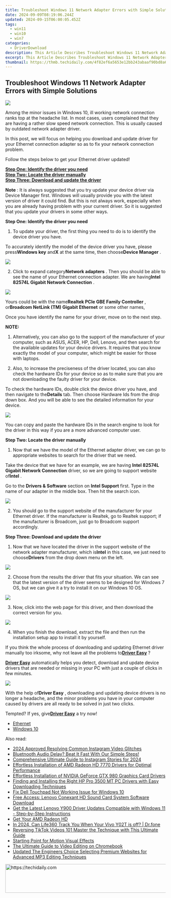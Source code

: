 ```yaml
---
title: Troubleshoot Windows 11 Network Adapter Errors with Simple Solutions
date: 2024-09-09T08:19:06.244Z
updated: 2024-09-15T06:00:05.452Z
tags:
  - win11
  - win10
  - win7
categories:
  - DriverDownload
description: This Article Describes Troubleshoot Windows 11 Network Adapter Errors with Simple Solutions
excerpt: This Article Describes Troubleshoot Windows 11 Network Adapter Errors with Simple Solutions
thumbnail: https://thmb.techidaily.com/4f82ef6a5653e12bb243abaaf90bd8a672c270d2a21f27f2fda0ba3002b69992.jpg
---
```


## Troubleshoot Windows 11 Network Adapter Errors with Simple Solutions

![](https://images.drivereasy.com/wp-content/uploads/2015/10/Realtek-PCIe-GBE-Familly-Controller-Device-Manager.png) 

  
 Among the minor issues in Windows 10, ill working network connection ranks top at the headache list. In most cases, users complained that they are having a rather slow speed network connection. This is usually caused by outdated network adapter driver.   
  
 In this post, we will focus on helping you download and update driver for your Ethernet connection adapter so as to fix your network connection problem.   
  
 Follow the steps below to get your Ethernet driver updated!   
  
[**Step One: Identify the driver you need**](https://tools.techidaily.com/drivereasy/download/)   
[**Step Two: Locate the driver manually**](https://tools.techidaily.com/drivereasy/download/)   
[**Step Three: Download and update the driver**](https://tools.techidaily.com/drivereasy/download/)   
  
**Note** : It is always suggested that you try update your device driver via Device Manager first. Windows will usually provide you with the latest version of driver it could find. But this is not always work, especially when you are already having problem with your current driver. So it is suggested that you update your drivers in some other ways.   
  
  
 **Step One: Identify the driver you need**   
  
 1) To update your driver, the first thing you need to do is to identify the device driver you have.   
  
 To accurately identify the model of the device driver you have, please press**Windows key** and**X** at the same time, then choose**Device Manager** .   
  
![](https://images.drivereasy.com/wp-content/uploads/2017/02/img_58aa64b05286b.png)   
  
 2) Click to expand category**Network adapters** . Then you should be able to see the name of your Ethernet connection adapter. We are having**Intel 82574L Gigabit Network Connection** .   
  
![](https://images.drivereasy.com/wp-content/uploads/2017/02/img_58aa652d8cccb.jpg)   
  
 Yours could be with the name**Realtek PCIe GBE Family Controller** , or**Broadcom NetLink (TM) Gigabit Ethernet** or some other names,   
  
 Once you have identify the name for your driver, move on to the next step.   
  
  
**NOTE:**   
  
 1) Alternatively, you can also go to the support of the manufacturer of your computer, such as ASUS, ACER, HP, Dell, Lenovo, and then search for the available updates for your device drivers. It requires that you know exactly the model of your computer, which might be easier for those with laptops.   
  
 2) Also, to increase the preciseness of the driver located, you can also check the hardware IDs for your device so as to make sure that you are not downloading the faulty driver for your device.   
  
 To check the hardware IDs, double click the device driver you have, and then navigate to the**Details** tab. Then choose Hardware Ids from the drop down box. And you will be able to see the detailed information for your device.   
  
![](https://images.drivereasy.com/wp-content/uploads/2017/02/img_58aa6c172ee29.jpg)   
  
 You can copy and paste the hardware IDs in the search engine to look for the driver in this way if you are a more advanced computer user.   
  
  
 **Step Two: Locate the driver manually**   
  
 1) Now that we have the model of the Ethernet adapter driver, we can go to appropriate websites to search for the driver that we need.   
  
 Take the device that we have for an example, we are having **Intel 82574L Gigabit Network Connection**  driver, so we are going to support website of**Intel** .   
  
 Go to the **Drivers & Software**  section on **Intel Support** first. Type in the name of our adapter in the middle box. Then hit the search icon.  
  
![](https://images.drivereasy.com/wp-content/uploads/2017/02/img_58a552a94222f.jpg)   
  
 2) You should go to the support website of the manufacturer for your Ethernet driver. If the manufacturer is Realtek, go to Realtek support; if the manufacturer is Broadcom, just go to Broadcom support accordingly.   
  
  
 **Step Three: Download and update the driver** 
  
 1) Now that we have located the driver in the support website of the network adapter manufacturer, which is**Intel** in this case, we just need to choose**Drivers** from the drop down menu on the left.  
  
![](https://images.drivereasy.com/wp-content/uploads/2017/02/img_58a55382c3cce.png)   
  
 2) Choose from the results the driver that fits your situation. We can see that the latest version of the driver seems to be designed for Windows 7 OS, but we can give it a try to install it on our Windows 10 OS.   
  
![](https://images.drivereasy.com/wp-content/uploads/2017/02/img_58a5540b9baca.png)   
  
 3)  Now, click into the web page for this driver, and then download the correct version for you.   
  
![](https://images.drivereasy.com/wp-content/uploads/2017/02/img_58a554f582ed1.png)   
  
 4)  When you finish the download, extract the file and then run the installation setup app to install it by yourself.   
  
 If you think the whole process of downloading and updating Ethernet driver manually too irksome, why not leave all the problems to[**Driver Easy**](https://tools.techidaily.com/drivereasy/download/) ?   
  
[**Driver Easy**](https://tools.techidaily.com/drivereasy/download/) automatically helps you detect, download and update device drivers that are needed or missing in your PC with just a couple of clicks in few minutes. 

 ![](https://images.drivereasy.com/wp-content/uploads/2017/04/img_58ee02b0f096d.jpg) 
  
  
 With the help of**Driver Easy** , downloading and updating device drivers is no longer a headache, and the minor problems you have in your computer caused by drivers are all ready to be solved in just two clicks.   
  
 Tempted? If yes, give[**Driver Easy**](https://tools.techidaily.com/drivereasy/download/) a try now! 

* [Ethernet](https://tools.techidaily.com/drivereasy/download/)
* [Windows 10](https://tools.techidaily.com/drivereasy/download/)

<ins class="adsbygoogle"
     style="display:block"
     data-ad-format="autorelaxed"
     data-ad-client="ca-pub-7571918770474297"
     data-ad-slot="1223367746"></ins>

<ins class="adsbygoogle"
     style="display:block"
     data-ad-client="ca-pub-7571918770474297"
     data-ad-slot="8358498916"
     data-ad-format="auto"
     data-full-width-responsive="true"></ins>

<span class="atpl-alsoreadstyle">Also read:</span>
<div><ul>
<li><a href="https://instagram-clips.techidaily.com/2024-approved-resolving-common-instagram-video-glitches/"><u>2024 Approved Resolving Common Instagram Video Glitches</u></a></li>
<li><a href="https://sound-issues.techidaily.com/1723016358536-bluetnooth-audio-delay-beat-it-fast-with-our-simple-steps/"><u>Bluetnooth Audio Delay? Beat It Fast With Our Simple Steps!</u></a></li>
<li><a href="https://instagram-clips.techidaily.com/comprehensive-ultimate-guide-to-instagram-stories-for-2024/"><u>Comprehensive Ultimate Guide to Instagram Stories for 2024</u></a></li>
<li><a href="https://driver-install.techidaily.com/effortless-installation-of-amd-radeon-hd-7770-drivers-for-optimal-performance/"><u>Effortless Installation of AMD Radeon HD 7770 Drivers for Optimal Performance</u></a></li>
<li><a href="https://driver-install.techidaily.com/effortless-installation-of-nvidia-geforce-gtx-980-graphics-card-drivers/"><u>Effortless Installation of NVIDIA GeForce GTX 980 Graphics Card Drivers</u></a></li>
<li><a href="https://driver-install.techidaily.com/finding-and-installing-the-right-hp-pro-3500-mt-pc-drivers-with-easy-downloading-techniques/"><u>Finding and Installing the Right HP Pro 3500 MT PC Drivers with Easy Downloading Techniques</u></a></li>
<li><a href="https://driver-install.techidaily.com/fix-dell-touchpad-not-working-issue-for-windows-10/"><u>Fix Dell Touchpad Not Working Issue for Windows 10</u></a></li>
<li><a href="https://driver-install.techidaily.com/free-access-lenovo-conexant-hd-sound-card-system-software-download/"><u>Free Access: Lenovo Conexant HD Sound Card System Software Download</u></a></li>
<li><a href="https://driver-install.techidaily.com/get-the-latest-lenovo-y900-driver-updates-compatible-with-windows-11-step-by-step-instructions/"><u>Get the Latest Lenovo Y900 Driver Updates Compatible with Windows 11 - Step-by-Step Instructions</u></a></li>
<li><a href="https://driver-install.techidaily.com/get-your-amd-radeon-hd/"><u>Get Your AMD Radeon HD</u></a></li>
<li><a href="https://review-topics.techidaily.com/in-2024-can-life360-track-you-when-your-vivo-y02t-is-off-drfone-by-drfone-virtual-android/"><u>In 2024, Can Life360 Track You When Your Vivo Y02T is off? | Dr.fone</u></a></li>
<li><a href="https://ai-vdieo-software.techidaily.com/reversing-tiktok-videos-101-master-the-technique-with-this-ultimate-guide/"><u>Reversing TikTok Videos 101 Master the Technique with This Ultimate Guide</u></a></li>
<li><a href="https://extra-information.techidaily.com/starting-point-for-motion-visual-effects/"><u>Starting Point for Motion Visual Effects</u></a></li>
<li><a href="https://smart-video-creator.techidaily.com/the-ultimate-guide-to-video-editing-on-chromebook/"><u>The Ultimate Guide to Video Editing on Chromebook</u></a></li>
<li><a href="https://sound-tweaking.techidaily.com/updated-the-engineers-choice-selecting-premium-websites-for-advanced-mp3-editing-techniques/"><u>Updated The Engineers Choice Selecting Premium Websites for Advanced MP3 Editing Techniques</u></a></li>
</ul></div>

<!-- affiliate ads begin -->
<a href="https://ephamedtechinc.pxf.io/c/5597632/2137216/26400" target="_top" id="2137216">
  <img src="//a.impactradius-go.com/display-ad/26400-2137216" border="0" alt="https://techidaily.com" width="728" height="90"/>
</a>
<img height="0" width="0" src="https://ephamedtechinc.pxf.io/i/5597632/2137216/26400" style="position:absolute;visibility:hidden;" border="0" />
<!-- affiliate ads end -->

